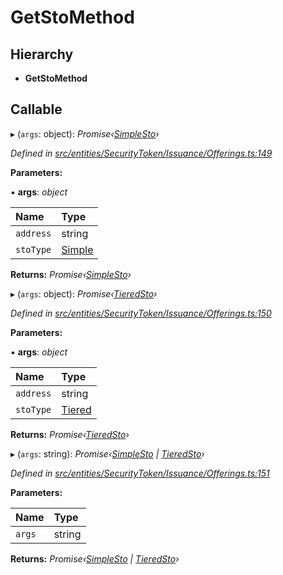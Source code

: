 # GetStoMethod

## Hierarchy

* **GetStoMethod**

## Callable

▸ \(`args`: object\): _Promise‹_[_SimpleSto_]()_›_

_Defined in_ [_src/entities/SecurityToken/Issuance/Offerings.ts:149_](https://github.com/PolymathNetwork/polymath-sdk/blob/550676f/src/entities/SecurityToken/Issuance/Offerings.ts#L149)

**Parameters:**

▪ **args**: _object_

| Name | Type |
| :--- | :--- |
| `address` | string |
| `stoType` | [Simple]() |

**Returns:** _Promise‹_[_SimpleSto_]()_›_

▸ \(`args`: object\): _Promise‹_[_TieredSto_]()_›_

_Defined in_ [_src/entities/SecurityToken/Issuance/Offerings.ts:150_](https://github.com/PolymathNetwork/polymath-sdk/blob/550676f/src/entities/SecurityToken/Issuance/Offerings.ts#L150)

**Parameters:**

▪ **args**: _object_

| Name | Type |
| :--- | :--- |
| `address` | string |
| `stoType` | [Tiered]() |

**Returns:** _Promise‹_[_TieredSto_]()_›_

▸ \(`args`: string\): _Promise‹_[_SimpleSto_]() _\|_ [_TieredSto_]()_›_

_Defined in_ [_src/entities/SecurityToken/Issuance/Offerings.ts:151_](https://github.com/PolymathNetwork/polymath-sdk/blob/550676f/src/entities/SecurityToken/Issuance/Offerings.ts#L151)

**Parameters:**

| Name | Type |
| :--- | :--- |
| `args` | string |

**Returns:** _Promise‹_[_SimpleSto_]() _\|_ [_TieredSto_]()_›_

